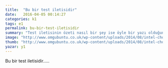 ```yaml
---
title:  "Bu bir test iletisidir"
date:   2016-04-05 00:14:27
categories: k1
tags: e1
permalink: bu-bir-test-iletisidir
summary: "Test iletisinin özeti nasıl bir şey ise öyle bir yazı olduğunu farz et."
image: "http://www.omgubuntu.co.uk/wp-content/uploads/2014/08/intel-chop.jpg"
thumb: "http://www.omgubuntu.co.uk/wp-content/uploads/2014/08/intel-chop-350x200.jpg"
yazar: y1
---
```

Bu bir test iletisidir.....
